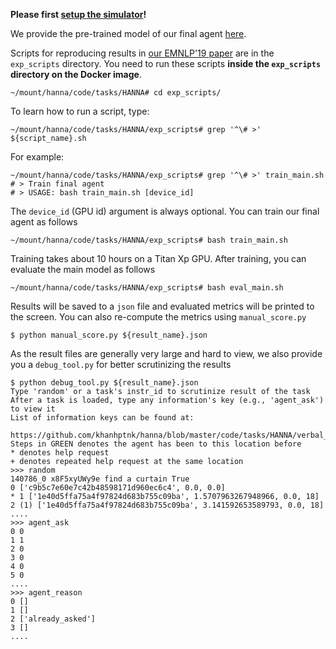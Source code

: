 **Please first [setup the simulator](https://github.com/khanhptnk/hanna-private/tree/master/code)!**

We provide the pre-trained model of our final agent [here](https://www.dropbox.com/s/6b6yyr6dic6vu2c/hanna_main_pretrained.zip?dl=1).

Scripts for reproducing results in [our EMNLP'19 paper](https://arxiv.org/abs/1909.01871) are in the `exp_scripts` directory. You need to run these scripts **inside the `exp_scripts` directory on the Docker image**.

```
~/mount/hanna/code/tasks/HANNA# cd exp_scripts/
```

To learn how to run a script, type:

```
~/mount/hanna/code/tasks/HANNA/exp_scripts# grep '^\# >' ${script_name}.sh
```

For example:

```
~/mount/hanna/code/tasks/HANNA/exp_scripts# grep '^\# >' train_main.sh
# > Train final agent
# > USAGE: bash train_main.sh [device_id]
```

The `device_id` (GPU id) argument is always optional. You can train our final agent as follows
```
~/mount/hanna/code/tasks/HANNA/exp_scripts# bash train_main.sh
```

Training takes about 10 hours on a Titan Xp GPU. After training, you can evaluate the main model as follows
```
~/mount/hanna/code/tasks/HANNA/exp_scripts# bash eval_main.sh
```

Results will be saved to a `json` file and evaluated metrics will be printed to the screen. You can also re-compute the metrics using `manual_score.py`
```
$ python manual_score.py ${result_name}.json
```

As the result files are generally very large and hard to view, we also provide you a `debug_tool.py` for better scrutinizing the results
```
$ python debug_tool.py ${result_name}.json
Type 'random' or a task's instr_id to scrutinize result of the task
After a task is loaded, type any information's key (e.g., 'agent_ask') to view it
List of information keys can be found at:
  https://github.com/khanhptnk/hanna/blob/master/code/tasks/HANNA/verbal_ask_agent.py#L36
Steps in GREEN denotes the agent has been to this location before
* denotes help request
+ denotes repeated help request at the same location
>>> random
140786_0 x8F5xyUWy9e find a curtain True
0 ['c9b5c7e60e7c42b48598171d960ec6c4', 0.0, 0.0]
* 1 ['1e40d5ffa75a4f97824d683b755c09ba', 1.5707963267948966, 0.0, 18]
2 (1) ['1e40d5ffa75a4f97824d683b755c09ba', 3.141592653589793, 0.0, 18]
....
>>> agent_ask
0 0
1 1
2 0
3 0
4 0
5 0
....
>>> agent_reason
0 []
1 []
2 ['already_asked']
3 []
....
```
